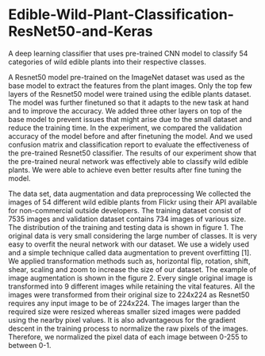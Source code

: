 # Edible-Wild-Plant-Classification-ResNet50-and-Keras

 A deep learning classifier that uses pre-trained CNN model to classify 54
categories of wild edible plants into their respective classes. 

A Resnet50 model pre-trained on the ImageNet dataset was used as the base model to extract the
features from the plant images. Only the top few layers of the Resnet50 model were trained using
the edible plants dataset. The model was further finetuned so that it adapts to the new task at
hand and to improve the accuracy. We added three other layers on top of the base model to
prevent issues that might arise due to the small dataset and reduce the training time. In the
experiment, we compared the validation accuracy of the model before and after finetuning the
model. And we used confusion matrix and classification report to evaluate the effectiveness of
the pre-trained Resnet50 classifier. The results of our experiment show that the pre-trained neural
network was effectively able to classify wild edible plants. We were able to achieve even better
results after fine tuning the model. 


The data set, data augmentation and data preprocessing
We collected the images of 54 different wild edible plants from Flickr using their API available
for non-commercial outside developers. The training dataset consist of 7535 images and
validation dataset contains 734 images of various size. The distribution of the training and testing
data is shown in figure 1. The original data is very small considering the large number of classes.
It is very easy to overfit the neural network with our dataset. We use a widely used and a simple
technique called data augmentation to prevent overfitting [1]. We applied transformation
methods such as, horizontal flip, rotation, shift, shear, scaling and zoom to increase the size of
our dataset. The example of image augmentation is shown in the figure 2.
Every single original image is transformed into 9 different images while retaining the vital
features. All the images were transformed from their original size to 224x224 as Resnet50
requires any input image to be of 224x224. The images larger than the required size were resized
whereas smaller sized images were padded using the nearby pixel values. It is also advantageous
for the gradient descent in the training process to normalize the raw pixels of the images.
Therefore, we normalized the pixel data of each image between 0-255 to between 0-1. 
